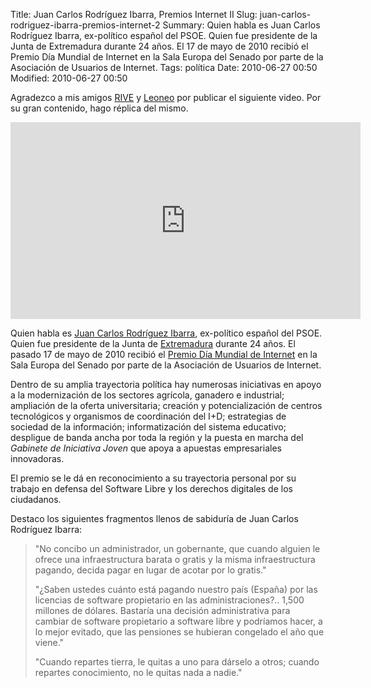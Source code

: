 Title: Juan Carlos Rodríguez Ibarra, Premios Internet II
Slug: juan-carlos-rodriguez-ibarra-premios-internet-2
Summary: Quien habla es Juan Carlos Rodríguez Ibarra, ex-político español del PSOE. Quien fue presidente de la Junta de Extremadura durante 24 años. El 17 de mayo de 2010 recibió el Premio Día Mundial de Internet en la Sala Europa del Senado por parte de la Asociación de Usuarios de Internet.
Tags: política
Date: 2010-06-27 00:50
Modified: 2010-06-27 00:50


Agradezco a mis amigos [RIVE](http://www.riveonline.com/) y [Leoneo](http://gulaguna.blogspot.com/) por publicar el siguiente video. Por su gran contenido, hago réplica del mismo.

<iframe width="560" height="315" src="https://www.youtube.com/embed/wzu7KvGBlZ0" frameborder="0" allow="autoplay; encrypted-media" allowfullscreen></iframe>

Quien habla es [Juan Carlos Rodríguez Ibarra](http://es.wikipedia.org/wiki/Juan_Carlos_Rodr%C3%ADguez_Ibarra), ex-político español del PSOE. Quien fue presidente de la Junta de [Extremadura](http://es.wikipedia.org/wiki/Extremadura) durante 24 años. El pasado 17 de mayo de 2010 recibió el [Premio Día Mundial de Internet](http://www.20minutos.es/noticia/701967/0/rodriguez/ibarra/internet) en la Sala Europa del Senado por parte de la Asociación de Usuarios de Internet.

Dentro de su amplia trayectoria política hay numerosas iniciativas en apoyo a la modernización de los sectores agrícola, ganadero e industrial; ampliación de la oferta universitaria; creación y potencialización de centros tecnológicos y organismos de coordinación del I+D; estrategias de sociedad de la información; informatización del sistema educativo; despligue de banda ancha por toda la región y la puesta en marcha del _Gabinete de Iniciativa Joven_ que apoya a apuestas empresariales innovadoras.

El premio se le dá en reconocimiento a su trayectoria personal por su trabajo en defensa del Software Libre y los derechos digitales de los ciudadanos.

Destaco los siguientes fragmentos llenos de sabiduría de Juan Carlos Rodríguez Ibarra:

> "No concibo un administrador, un gobernante, que cuando alguien le ofrece una infraestructura barata o gratis y la misma infraestructura pagando, decida pagar en lugar de acotar por lo gratis."
>
> "¿Saben ustedes cuánto está pagando nuestro país (España) por las licencias de software propietario en las administraciones?.. 1,500 millones de dólares. Bastaría una decisión administrativa para cambiar de software propietario a software libre y podríamos hacer, a lo mejor evitado, que las pensiones se hubieran congelado el año que viene."
>
> "Cuando repartes tierra, le quitas a uno para dárselo a otros; cuando repartes conocimiento, no le quitas nada a nadie."
